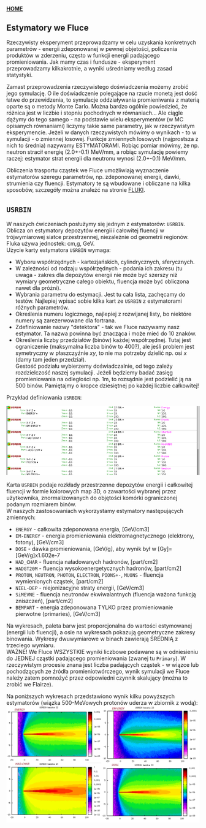 #### [HOME](https://agnieszkamucha.github.io/OPJzM/)
## Estymatory we Fluce
Rzeczywisty eksperyment przeprowadzamy w celu uzyskania konkretnych parametrów - energii zdeponowanej w pewnej objetości, policzenia produktów w zderzeniu, często w funkcji energii padającego promieniowania. Jak mamy czas i fundusze - eksperyment przeprowadzamy kilkakrotnie, a wyniki uśredniamy według zasad statystyki. 

Zamast przeprowadzenia rzeczywistego doświadczenia możemy zrobić jego symulację. O ile doświadczenie polegające na rzucie monetą jest dość łatwe do przewidzenia, to symulacje oddziaływania promieniwania z materią oparte są o metody Monte Carlo. Można bardzo ogólnie powiedzieć, że różnica jest w liczbie i stopniu pochodnych w równaniach... Ale ciągle dążymy do tego samego - na podstawie wielu eksperymentów (w MC opisanych równaniami) liczymy takie same parametry, jak w rzeczywistym eksperymencie. Jeżeli w danych rzeczywistych mówimy o wynikach - to w symulacji - o zmiennej losowej. Funkcje zmiennych losowych (najprostsza z nich to średnia) nazywamy ESTYMATORAMI. Robiąc pomiar mówimy, że np. neutron stracił energię (2.0+-0.1) MeV/mm, a robiąc symulację powiemy raczej: estymator strat energii dla neutronu wynosi (2.0+-0.1) MeV/mm. 

Obliczenia trasportu cząstek we Fluce umożliwiają wyznaczenie estymatorów szeregu parametrów, np. zdeponowanej energii, dawki, strumienia czy fluencji. Estymatory te są wbudowane i obliczane  na kilka sposobów, szczegóły można znaleźć na stronie [FLUKI](http://www.fluka.org/fluka.php?id=man_onl).


## `USRBIN`
W naszych ćwiczeniach posłużymy się jednym z estymatorów: `USRBIN`. Oblicza on estymatory depozytów energii i całowitej fluencji w trójwymiarowej siatce przestrzennej, niezależnie od geometrii regionów. Fluka używa jednostek: cm,g, GeV. <br>
Użycie karty estymatora `USRBIN` wymaga:
- Wyboru współrzędnych - kartezjańskich, cylindrycznych, sferycznych.
- W zależności od rodzaju współrzędnych - podania ich zakresu (tu uwaga - zakres dla depozytów energii nie może być szerszy niż wymiary geometryczne całego obiektu, fluencja może być obliczona nawet dla próżni).
- Wybrania parametru do estymacji. Jest tu cała lista, zachęcamy do testów. Najlepiej wpisać sobie kilka kart ze `USRBIN` z estymatorami różnych parametrów.
- Określenia numeru logicznego, najlepiej z rozwijanej listy, bo niektóre numery są zarezerwowane dla fortrana.
- Zdefiniowanie nazwy "detektora" - tak we Fluce nazywamy nasz estymator. Ta nazwa powinna być znacząca i może mieć do 10 znaków.
- Określenia liczby przedziałów (binów) każdej współrzędnej. Tutaj jest ograniczenie (maksymalna liczba binów to 400?), ale jeśli problem jest symetryczny w płaszczyźnie _xy_, to nie ma potrzeby dzielić np. osi _x_ (damy tam jeden przedział). <br>
Gestość podziału wybierzemy doświadczalnie, od tego zależy rozdzielczość naszej symulacji. Jeżeli będziemy badać zasięg promieniowania na odległości np. 1m, to rozsądnie jest podzielić ją na 500 binów.  Pamiętajmy o kropce dziesiętnej po każdej liczbie całkowitej!

Przykład definiowania `USRBIN`:

[!["USRBIN"](Images/USRBIN.png)](Images/USRBIN.png)

Karta `USRBIN` podaje rozkłady przestrzenne depozytów energii i całkowitej fluencji w formie kolorowych map 3D, o zawartości wybranej przez użytkownika, znormalizowanych do objętości komórki ograniczonej podanym rozmiarem binów. <br>
W naszych zastosowaniach wykorzystamy estymatory następujących zmiennych:
- `ENERGY` - całkowita zdeponowana energia, [GeV/cm3]
- `EM-ENERGY` - energia promieniowania elektromagnetycznego (elektrony, fotony), [GeV/cm3]
- `DOSE` - dawka promieniowania, [GeV/g], aby wynik był w [Gy]=[GeV/g]x1.602e-7
- `HAD_CHAR` - fluencja naładowanych hadronów, [part/cm2]
- `HADGT20M` - fluencja wysokoenergetycznych hadronów, [part/cm2]
- `PROTON`, `NEUTRON`, `PHOTON`,  `ELECTRON`, `PIONS+-`, `MUONS` - fluencja wymienionych cząstek, [part/cm2]
- `NIEL-DEP` - niejonizacyjne straty energii, [GeV/cm3]
- `SiMEVNE` - fluencja neutronów ekwiwalantnych (fluencja ważona funkcją zniszczeń),  [part/cm2]
- `BEMPART` - energia zdeponowana TYLKO przez promieniowanie pierwotne (primaries), [GeV/cm3]

Na wykresach, paleta barw jest proporcjonalna do wartości estymowanej (energii lub fluencji), a osie na wykresach pokazują geometryczne zakresy binowania. Wykresy dwuwymiarowe w binach zawierają ŚREDNIĄ z trzeciego wymiaru.<br>
WAŻNE! We Fluce WSZYSTKIE wyniki liczbowe podawane są w odniesieniu do JEDNEJ cząstki padającego promieniowania (zwanej tu `Primary`). W rzeczywistym procesie znana jest liczba padających cząstek - w wiązce lub pochodzących ze źródła promieniotwórczego, wynik symulacji we Fluce należy zatem pomnożyć przez odpowiedni czynnik skalujący (można to zrobić we Flairze).

Na poniższych wykresach przedstawiono wynik kilku powyższych estymatorów (wiązka 500-MeVowych protonów uderza w zbiornik z wodą):
[!["P_500MeV"](Images/Beka_en.png)](Images/Beka_en.png)

